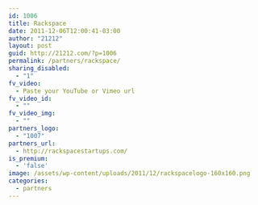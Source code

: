 ```yaml
---
id: 1006
title: Rackspace
date: 2011-12-06T12:00:41-03:00
author: "21212"
layout: post
guid: http://21212.com/?p=1006
permalink: /partners/rackspace/
sharing_disabled:
  - "1"
fv_video:
  - Paste your YouTube or Vimeo url
fv_video_id:
  - ""
fv_video_img:
  - ""
partners_logo:
  - "1007"
partners_url:
  - http://rackspacestartups.com/
is_premium:
  - 'false'
image: /assets/wp-content/uploads/2011/12/rackspacelogo-160x160.png
categories:
  - partners
---
```

